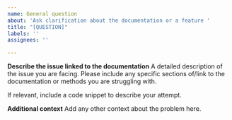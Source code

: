 ```yaml
---
name: General question
about: 'Ask clarification about the documentation or a feature '
title: "[QUESTION]"
labels: ''
assignees: ''

---
```


**Describe the issue linked to the documentation**
A detailed description of the issue you are facing. Please include any specific sections of/link to the documentation or methods you are struggling with.

If relevant, include a code snippet to describe your attempt.

**Additional context**
Add any other context about the problem here.
